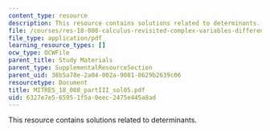 ```yaml
---
content_type: resource
description: This resource contains solutions related to determinants.
file: /courses/res-18-008-calculus-revisited-complex-variables-differential-equations-and-linear-algebra-fall-2011/6327e7e565951f5a0eec2475e445a8ad_MITRES_18_008_partIII_sol05.pdf
file_type: application/pdf
learning_resource_types: []
ocw_type: OCWFile
parent_title: Study Materials
parent_type: SupplementalResourceSection
parent_uid: 38b5a78e-2a04-002a-9081-8629b2639c06
resourcetype: Document
title: MITRES_18_008_partIII_sol05.pdf
uid: 6327e7e5-6595-1f5a-0eec-2475e445a8ad
---
```

This resource contains solutions related to determinants.


